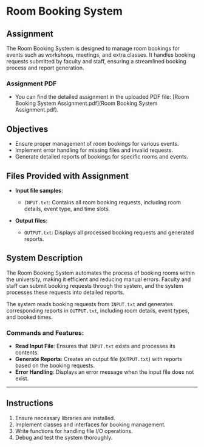 # Room Booking System

## Assignment

The Room Booking System is designed to manage room bookings for events such as workshops, meetings, and extra classes. It handles booking requests submitted by faculty and staff, ensuring a streamlined booking process and report generation.

### Assignment PDF
- You can find the detailed assignment in the uploaded PDF file: [Room Booking System Assignment.pdf](Room Booking System Assignment.pdf).

## Objectives
- Ensure proper management of room bookings for various events. 
- Implement error handling for missing files and invalid requests.
- Generate detailed reports of bookings for specific rooms and events.

## Files Provided with Assignment
- **Input file samples**:
  - `INPUT.txt`: Contains all room booking requests, including room details, event type, and time slots.
  
- **Output files**:
  - `OUTPUT.txt`: Displays all processed booking requests and generated reports.

## System Description
The Room Booking System automates the process of booking rooms within the university, making it efficient and reducing manual errors. Faculty and staff can submit booking requests through the system, and the system processes these requests into detailed reports.

The system reads booking requests from `INPUT.txt` and generates corresponding reports in `OUTPUT.txt`, including room details, event types, and booked times.

### Commands and Features:
- **Read Input File**: Ensures that `INPUT.txt` exists and processes its contents.
- **Generate Reports**: Creates an output file (`OUTPUT.txt`) with reports based on the booking requests.
- **Error Handling**: Displays an error message when the input file does not exist.

---

## Instructions
1. Ensure necessary libraries are installed.
2. Implement classes and interfaces for booking management.
3. Write functions for handling file I/O operations.
4. Debug and test the system thoroughly.

